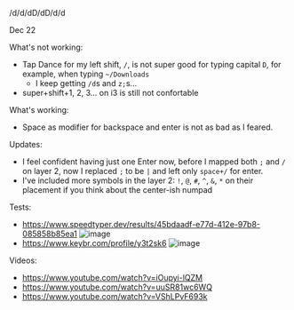 /d/d/dD/dD/d/d

Dec 22

What's not working:

- Tap Dance for my left shift, `/`, is not super good for typing capital `D`, for example, when typing `~/Downloads`
  - I keep getting `/d`s and `z;`s...
- super+shift+1, 2, 3... on i3 is still not confortable

What's working:
- Space as modifier for backspace and enter is not as bad as I feared.

Updates:

- I feel confident having just one Enter now, before I mapped both `;` and `/` on layer 2, now I replaced `;` to be `|` and left only `space+/` for enter.
- I've included more symbols in the layer 2: `!`, `@`, `#`, `^`, `&`, `*` on their placement if you think about the center-ish numpad


Tests:
- https://www.speedtyper.dev/results/45bdaadf-e77d-412e-97b8-085858b85ea1
![image](https://github.com/fczuardi/40_percent/assets/7760/c26a0dcc-004f-4563-9c0c-bd10c052ea0f)
- https://www.keybr.com/profile/y3t2sk6
![image](https://github.com/fczuardi/40_percent/assets/7760/8ccbcd43-9147-467f-9507-367d71e598f5)


Videos:
- https://www.youtube.com/watch?v=iOupyi-lQZM
- https://www.youtube.com/watch?v=uuSR81wc6WQ
- https://www.youtube.com/watch?v=VShLPvF693k
